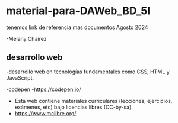 # material-para-DAWeb_BD_5I
tenemos link de referencia mas documentos Agosto 2024

-Melany  Chairez 
 ## desarrollo web
 
 -desarrollo web en tecnologías fundamentales como CSS, HTML y JavaScript. 

 -codepen
 -https://codepen.io/

 
 - Esta web contiene materiales curriculares (lecciones, ejercicios, exámenes, etc) bajo licencias libres (CC-by-sa).
 - https://www.mclibre.org/
